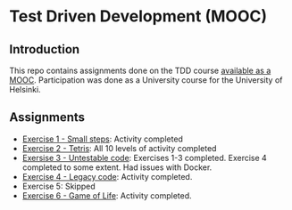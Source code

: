 # Test Driven Development (MOOC)

## Introduction

This repo contains assignments done on the TDD course [available as a MOOC](https://tdd.mooc.fi/). Participation was done as a University course for the University of Helsinki.

## Assignments

- [Exercise 1 - Small steps](part1/tdd-mooc-small-steps/): Activity completed
- [Exercise 2 - Tetris](part2/tdd-mooc-tetris/): All 10 levels of activity completed
- [Exersise 3 - Untestable code](part3/): Exercises 1-3 completed. Exercise 4 completed to some extent. Had issues with Docker.
- [Exercise 4 - Legacy code](part4/tdd-mooc-legacy-code/): Activity completed.
- Exercise 5: Skipped
- [Exercise 6 - Game of Life](part6/game-of-life/): Activity completed. 
